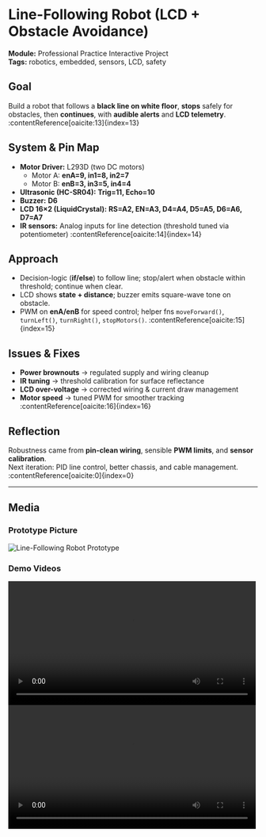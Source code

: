 # Line-Following Robot (LCD + Obstacle Avoidance)

**Module:** Professional Practice Interactive Project  
**Tags:** robotics, embedded, sensors, LCD, safety

## Goal
Build a robot that follows a **black line on white floor**, **stops** safely for obstacles, then **continues**, with **audible alerts** and **LCD telemetry**. :contentReference[oaicite:13]{index=13}

## System & Pin Map
- **Motor Driver:** L293D (two DC motors)  
  - Motor A: **enA=9, in1=8, in2=7**  
  - Motor B: **enB=3, in3=5, in4=4**
- **Ultrasonic (HC-SR04):** **Trig=11, Echo=10**
- **Buzzer:** **D6**
- **LCD 16×2 (LiquidCrystal):** **RS=A2, EN=A3, D4=A4, D5=A5, D6=A6, D7=A7**  
- **IR sensors:** Analog inputs for line detection (threshold tuned via potentiometer) :contentReference[oaicite:14]{index=14}

## Approach
- Decision-logic (**if/else**) to follow line; stop/alert when obstacle within threshold; continue when clear.
- LCD shows **state + distance**; buzzer emits square-wave tone on obstacle.
- PWM on **enA/enB** for speed control; helper fns `moveForward()`, `turnLeft()`, `turnRight()`, `stopMotors()`. :contentReference[oaicite:15]{index=15}

## Issues & Fixes
- **Power brownouts** → regulated supply and wiring cleanup  
- **IR tuning** → threshold calibration for surface reflectance  
- **LCD over-voltage** → corrected wiring & current draw management  
- **Motor speed** → tuned PWM for smoother tracking :contentReference[oaicite:16]{index=16}

## Reflection
Robustness came from **pin-clean wiring**, sensible **PWM limits**, and **sensor calibration**.  
Next iteration: PID line control, better chassis, and cable management. :contentReference[oaicite:0]{index=0}

---

## Media

### Prototype Picture
![Line-Following Robot Prototype](../assets/images/line-following-robot.png)

### Demo Videos
<video controls width="500">
  <source src="../assets/videos/line-following-robot-1.mp4" type="video/mp4">
  Your browser does not support the video tag.
</video>

<video controls width="500">
  <source src="../assets/videos/line-following-robot-2.mp4" type="video/mp4">
  Your browser does not support the video tag.
</video>
